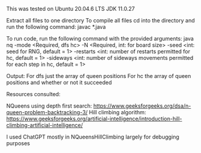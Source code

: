 This was tested on Ubuntu 20.04.6 LTS
JDK 11.0.27

Extract all files to one directory
To compile all files cd into the directory and run the following command:
javac *.java

To run code, run the following command with the provided arguments:
java nq -mode <Required, dfs hc> -N <Required, int: for board size> -seed <int: seed for RNG, default = 1> -restarts <int: number of restarts permitted for hc, default = 1> -sideways <int: number of sideways movements permitted for each step in hc, default = 1> 

Output: For dfs just the array of queen positions
For hc the array of queen positions and whether or not it succeeded

Resources consulted:

NQueens using depth first search: https://www.geeksforgeeks.org/dsa/n-queen-problem-backtracking-3/
Hill climbing algorithm: https://www.geeksforgeeks.org/artificial-intelligence/introduction-hill-climbing-artificial-intelligence/

I used ChatGPT mostly in NQueensHillClimbing largely for debugging purposes
